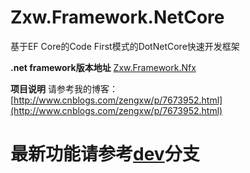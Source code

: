 # Zxw.Framework.NetCore
基于EF Core的Code First模式的DotNetCore快速开发框架

**.net framework版本地址**
[Zxw.Framework.Nfx](https://github.com/VictorTzeng/Zxw.Framework.Nfx)



**项目说明**
请参考我的博客：[http://www.cnblogs.com/zengxw/p/7673952.html](http://www.cnblogs.com/zengxw/p/7673952.html)


# 最新功能请参考[dev](https://gitee.com/ceo_bitch/Zxw.Framework.NetCore/tree/dev)分支
